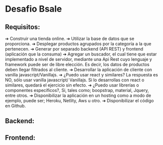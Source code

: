 # Desafio Bsale

## Requisitos:

➔ Construir una tienda online.
➔ Utilizar la base de datos que se proporciona.
➔ Desplegar productos agrupados por la categoría a la que pertenecen.
➔ Generar por separado backend (API REST) y frontend (aplicación que la
consuma)
➔ Agregar un buscador, el cual tiene que estar implementado a nivel de servidor,
mediante una Api Rest cuyo lenguaje y framework puede ser de libre elección.
Es decir, los datos de productos deben llegar filtrados al cliente.
➔ Desarrollar la aplicación de cliente con vanilla javascript/Vanillajs.
➔ ¿Puedo usar react y similares? La respuesta es NO, sólo usar vanilla javascript/
Vanillajs. Si lo desarrollas con react o similares, quedará el ejercicio sin efecto.
➔ ¿Puedo usar librerías o componentes específicos?, Si, tales como; boopstrap,
material, Jquery, entre otros.
➔ Disponibilizar la aplicación en un hosting como a modo de ejemplo, puede ser;
Heroku, Netlity, Aws u otro.
➔ Disponibilizar el código en Github.

## Backend:

## Frontend: